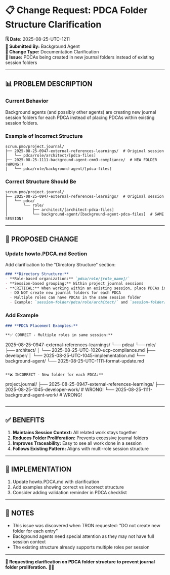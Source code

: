 # 📋 **Change Request: PDCA Folder Structure Clarification**

**🗓️ Date:** 2025-08-25-UTC-1211  
**👤 Submitted By:** Background Agent  
**🎯 Change Type:** Documentation Clarification  
**🚨 Issue:** PDCAs being created in new journal folders instead of existing session folders  

---

## **📊 PROBLEM DESCRIPTION**

### **Current Behavior**
Background agents (and possibly other agents) are creating new journal session folders for each PDCA instead of placing PDCAs within existing session folders.

### **Example of Incorrect Structure**
```
scrum.pmo/project.journal/
├── 2025-08-25-0947-external-references-learnings/  # Original session
│   └── pdca/role/architect/[pdca-files]
├── 2025-08-25-1111-background-agent-cmm3-compliance/  # NEW FOLDER (WRONG!)
│   └── pdca/role/background-agent/[pdca-files]
```

### **Correct Structure Should Be**
```
scrum.pmo/project.journal/
├── 2025-08-25-0947-external-references-learnings/  # Original session
│   └── pdca/
│       └── role/
│           ├── architect/[architect-pdca-files]
│           └── background-agent/[background-agent-pdca-files]  # SAME SESSION!
```

---

## **🔧 PROPOSED CHANGE**

### **Update howto.PDCA.md Section**
Add clarification to the "Directory Structure" section:

```markdown
### **Directory Structure:**
- **Role-based organization:** `pdca/role/[role_name]/`
- **Session-based grouping:** Within project journal sessions
- **CRITICAL:** When working within an existing session, place PDCAs in that session's pdca folder
  - DO NOT create new journal folders for each PDCA
  - Multiple roles can have PDCAs in the same session folder
  - Example: `session-folder/pdca/role/architect/` and `session-folder/pdca/role/developer/`
```

### **Add Example**
```markdown
### **PDCA Placement Examples:**

**✅ CORRECT - Multiple roles in same session:**
```
2025-08-25-0947-external-references-learnings/
└── pdca/
    └── role/
        ├── architect/
        │   └── 2025-08-25-UTC-1020-ucp-compliance.md
        ├── developer/
        │   └── 2025-08-25-UTC-1045-implementation.md
        └── background-agent/
            └── 2025-08-25-UTC-1111-format-update.md
```

**❌ INCORRECT - New folder for each PDCA:**
```
project.journal/
├── 2025-08-25-0947-external-references-learnings/
├── 2025-08-25-1045-developer-work/  # WRONG!
└── 2025-08-25-1111-background-agent-work/  # WRONG!
```
```

---

## **✅ BENEFITS**

1. **Maintains Session Context:** All related work stays together
2. **Reduces Folder Proliferation:** Prevents excessive journal folders
3. **Improves Traceability:** Easy to see all work done in a session
4. **Follows Existing Pattern:** Aligns with multi-role session structure

---

## **🎯 IMPLEMENTATION**

1. Update howto.PDCA.md with clarification
2. Add examples showing correct vs incorrect structure
3. Consider adding validation reminder in PDCA checklist

---

## **📝 NOTES**

- This issue was discovered when TRON requested: "DO not create new folder for each entry"
- Background agents need special attention as they may not have full session context
- The existing structure already supports multiple roles per session

---

**🎯 Requesting clarification on PDCA folder structure to prevent journal folder proliferation.** 📁✅